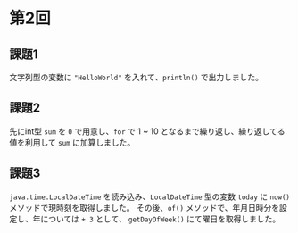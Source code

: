 # 第2回

## 課題1

文字列型の変数に `"HelloWorld"` を入れて、`println()` で出力しました。

## 課題2

先にint型 `sum` を `0` で用意し、`for` で 1 ~ 10 となるまで繰り返し、繰り返してる値を利用して `sum` に加算しました。

## 課題3

`java.time.LocalDateTime` を読み込み、`LocalDateTime` 型の変数 `today` に `now()` メソッドで現時刻を取得しました。
その後、`of()` メソッドで、年月日時分を設定し、年については `+ 3` として、 `getDayOfWeek()` にて曜日を取得しました。